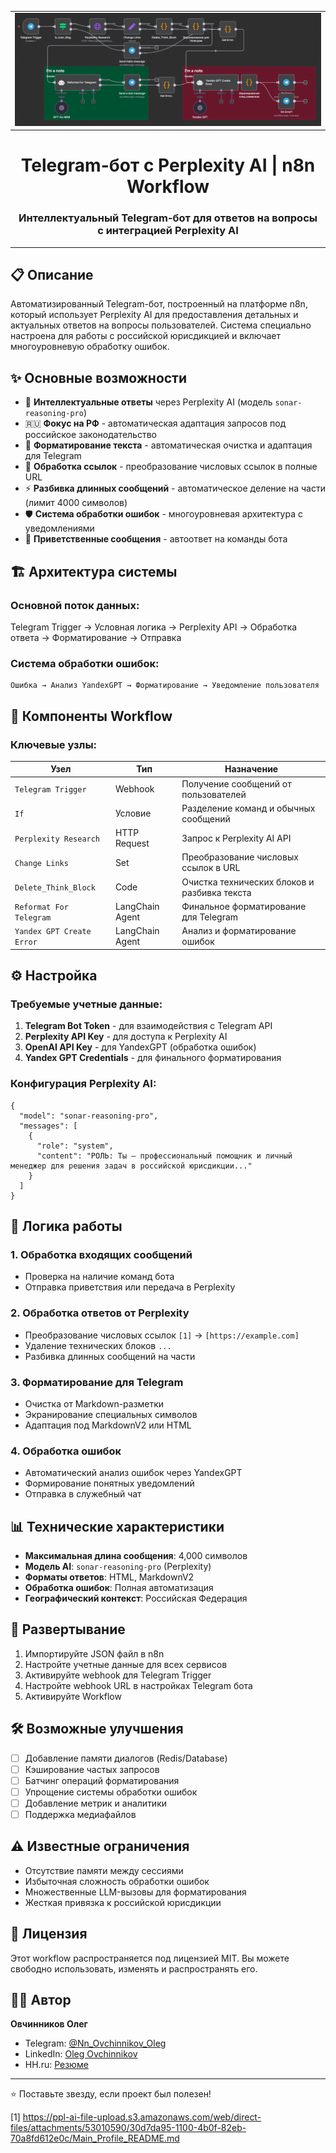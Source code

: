 <table border="0" width="100%">
  <tbody border="0">
    <tr border="0" >
      <td border="0" bordercolor="white">
        <div>
          <img src="https://github.com/Jade-Dragon88/Perplexity_For_Vera/blob/main/2025-08-15%20175113.png" />
        </div>
      </td>
    </tr>
  </tbody>
</table>







  

<h1 align="center">
  Telegram-бот с Perplexity AI | n8n Workflow
</h1>


<h3 align="center">
  <p>Интеллектуальный Telegram-бот для ответов на вопросы<br>с интеграцией Perplexity AI</p>
</h3>

  
  
  
  


---

## 📋 Описание

Автоматизированный Telegram-бот, построенный на платформе n8n, который использует Perplexity AI для предоставления детальных и актуальных ответов на вопросы пользователей. Система специально настроена для работы с российской юрисдикцией и включает многоуровневую обработку ошибок.

## ✨ Основные возможности

- 🤖 **Интеллектуальные ответы** через Perplexity AI (модель `sonar-reasoning-pro`)
- 🇷🇺 **Фокус на РФ** - автоматическая адаптация запросов под российское законодательство
- 📝 **Форматирование текста** - автоматическая очистка и адаптация для Telegram
- 🔗 **Обработка ссылок** - преобразование числовых ссылок в полные URL
- ⚡ **Разбивка длинных сообщений** - автоматическое деление на части (лимит 4000 символов)
- 🛡️ **Система обработки ошибок** - многоуровневая архитектура с уведомлениями
- 💬 **Приветственные сообщения** - автоответ на команды бота

## 🏗️ Архитектура системы

### Основной поток данных:

Telegram Trigger → Условная логика → Perplexity API → Обработка ответа → Форматирование → Отправка


### Система обработки ошибок:
```
Ошибка → Анализ YandexGPT → Форматирование → Уведомление пользователя
```

## 🔧 Компоненты Workflow

### Ключевые узлы:

| Узел | Тип | Назначение |
|------|-----|------------|
| `Telegram Trigger` | Webhook | Получение сообщений от пользователей |
| `If` | Условие | Разделение команд и обычных сообщений |
| `Perplexity Research` | HTTP Request | Запрос к Perplexity AI API |
| `Change Links` | Set | Преобразование числовых ссылок в URL |
| `Delete_Think_Block` | Code | Очистка технических блоков и разбивка текста |
| `Reformat For Telegram` | LangChain Agent | Финальное форматирование для Telegram |
| `Yandex GPT Create Error` | LangChain Agent | Анализ и форматирование ошибок |

## ⚙️ Настройка

### Требуемые учетные данные:

1. **Telegram Bot Token** - для взаимодействия с Telegram API
2. **Perplexity API Key** - для доступа к Perplexity AI
3. **OpenAI API Key** - для YandexGPT (обработка ошибок)
4. **Yandex GPT Credentials** - для финального форматирования

### Конфигурация Perplexity AI:

```
{
  "model": "sonar-reasoning-pro",
  "messages": [
    {
      "role": "system",
      "content": "РОЛЬ: Ты — профессиональный помощник и личный менеджер для решения задач в российской юрисдикции..."
    }
  ]
}
```

## 🔄 Логика работы

### 1. **Обработка входящих сообщений**
- Проверка на наличие команд бота
- Отправка приветствия или передача в Perplexity

### 2. **Обработка ответов от Perplexity**
- Преобразование числовых ссылок `[1]` → `[https://example.com]`
- Удаление технических блоков `...`
- Разбивка длинных сообщений на части

### 3. **Форматирование для Telegram**
- Очистка от Markdown-разметки
- Экранирование специальных символов
- Адаптация под MarkdownV2 или HTML

### 4. **Обработка ошибок**
- Автоматический анализ ошибок через YandexGPT
- Формирование понятных уведомлений
- Отправка в служебный чат

## 📊 Технические характеристики

- **Максимальная длина сообщения**: 4,000 символов
- **Модель AI**: `sonar-reasoning-pro` (Perplexity)
- **Форматы ответов**: HTML, MarkdownV2
- **Обработка ошибок**: Полная автоматизация
- **Географический контекст**: Российская Федерация

## 🚀 Развертывание

1. Импортируйте JSON файл в n8n
2. Настройте учетные данные для всех сервисов
3. Активируйте webhook для Telegram Trigger
4. Настройте webhook URL в настройках Telegram бота
5. Активируйте Workflow

## 🛠️ Возможные улучшения

- [ ] Добавление памяти диалогов (Redis/Database)
- [ ] Кэширование частых запросов
- [ ] Батчинг операций форматирования
- [ ] Упрощение системы обработки ошибок
- [ ] Добавление метрик и аналитики
- [ ] Поддержка медиафайлов

## ⚠️ Известные ограничения

- Отсутствие памяти между сессиями
- Избыточная сложность обработки ошибок
- Множественные LLM-вызовы для форматирования
- Жесткая привязка к российской юрисдикции

## 📄 Лицензия

Этот workflow распространяется под лицензией MIT. Вы можете свободно использовать, изменять и распространять его.

## 👨‍💻 Автор

**Овчинников Олег**  
- Telegram: [@Nn_Ovchinnikov_Oleg](https://t.me/Nn_Ovchinnikov_Oleg)
- LinkedIn: [Oleg Ovchinnikov](https://www.linkedin.com/in/oleg-ovchinnikov-2bab08202/)
- HH.ru: [Резюме](https://nn.hh.ru/resume/fd4ab6cfff06090a860039ed1f4d5a324c7945)

---


  ⭐ Поставьте звезду, если проект был полезен!



[1] https://ppl-ai-file-upload.s3.amazonaws.com/web/direct-files/attachments/53010590/30d7da95-1100-4b0f-82eb-70a8fd612e0c/Main_Profile_README.md
